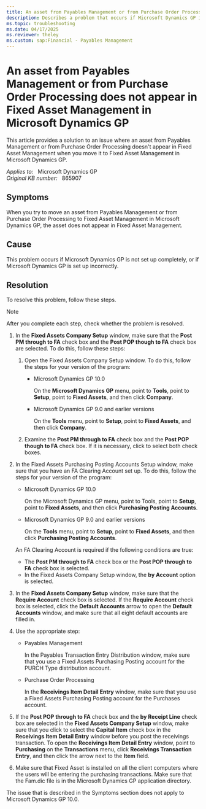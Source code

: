 ```yaml
---
title: An asset from Payables Management or from Purchase Order Processing does not appear in Fixed Asset Management in Microsoft Dynamics GP
description: Describes a problem that occurs if Microsoft Dynamics GP is not set up completely, or if Microsoft Dynamics GP is set up incorrectly. A resolution is provided.
ms.topic: troubleshooting
ms.date: 04/17/2025
ms.reviewer: theley
ms.custom: sap:Financial - Payables Management
---
```

# An asset from Payables Management or from Purchase Order Processing does not appear in Fixed Asset Management in Microsoft Dynamics GP

This article provides a solution to an issue where an asset from Payables Management or from Purchase Order Processing doesn't appear in Fixed Asset Management when you move it to Fixed Asset Management in Microsoft Dynamics GP.

_Applies to:_ &nbsp; Microsoft Dynamics GP  
_Original KB number:_ &nbsp; 865907

## Symptoms

When you try to move an asset from Payables Management or from Purchase Order Processing to Fixed Asset Management in Microsoft Dynamics GP, the asset does not appear in Fixed Asset Management.

## Cause

This problem occurs if Microsoft Dynamics GP is not set up completely, or if Microsoft Dynamics GP is set up incorrectly.

## Resolution

To resolve this problem, follow these steps.

> [!NOTE]
> After you complete each step, check whether the problem is resolved.

1. In the **Fixed Assets Company Setup** window, make sure that the **Post PM through to FA** check box and the **Post POP though to FA** check box are selected. To do this, follow these steps:

    1. Open the Fixed Assets Company Setup window. To do this, follow the steps for your version of the program:
        - Microsoft Dynamics GP 10.0

            On the **Microsoft Dynamics GP** menu, point to **Tools**, point to **Setup**, point to **Fixed Assets**, and then click **Company**.
        - Microsoft Dynamics GP 9.0 and earlier versions

            On the **Tools** menu, point to **Setup**, point to **Fixed Assets**, and then click **Company**.

    2. Examine the **Post PM through to FA** check box and the **Post POP though to FA** check box. If it is necessary, click to select both check boxes.

2. In the Fixed Assets Purchasing Posting Accounts Setup window, make sure that you have an FA Clearing Account set up. To do this, follow the steps for your version of the program:

   - Microsoft Dynamics GP 10.0

        On the Microsoft Dynamics GP menu, point to Tools, point to **Setup**, point to **Fixed Assets**, and then click **Purchasing Posting Accounts**.
   - Microsoft Dynamics GP 9.0 and earlier versions

        On the **Tools** menu, point to **Setup**, point to **Fixed Assets**, and then click **Purchasing Posting Accounts**.

    An FA Clearing Account is required if the following conditions are true:

    - The **Post PM through to FA** check box or the **Post POP through to FA** check box is selected.
    - In the Fixed Assets Company Setup window, the **by Account** option is selected.

3. In the **Fixed Assets Company Setup** window, make sure that the **Require Account** check box is selected. If the **Require Account** check box is selected, click the **Default Accounts** arrow to open the **Default Accounts** window, and make sure that all eight default accounts are filled in.

4. Use the appropriate step:

   - Payables Management

        In the Payables Transaction Entry Distribution window, make sure that you use a Fixed Assets Purchasing Posting account for the PURCH Type distribution account.

   - Purchase Order Processing

        In the **Receivings Item Detail Entry** window, make sure that you use a Fixed Assets Purchasing Posting account for the Purchases account.

5. If the **Post POP through to FA** check box and the **by Receipt Line** check box are selected in the **Fixed Assets Company Setup** window, make sure that you click to select the **Capital Item** check box in the **Receivings Item Detail Entry** window before you post the receivings transaction. To open the **Receivings Item Detail Entry** window, point to **Purchasing** on the **Transactions** menu, click **Receivings Transaction Entry**, and then click the arrow next to the **Item** field.

6. Make sure that Fixed Asset is installed on all the client computers where the users will be entering the purchasing transactions. Make sure that the Fam.dic file is in the Microsoft Dynamics GP application directory.

The issue that is described in the Symptoms section does not apply to Microsoft Dynamics GP 10.0.
